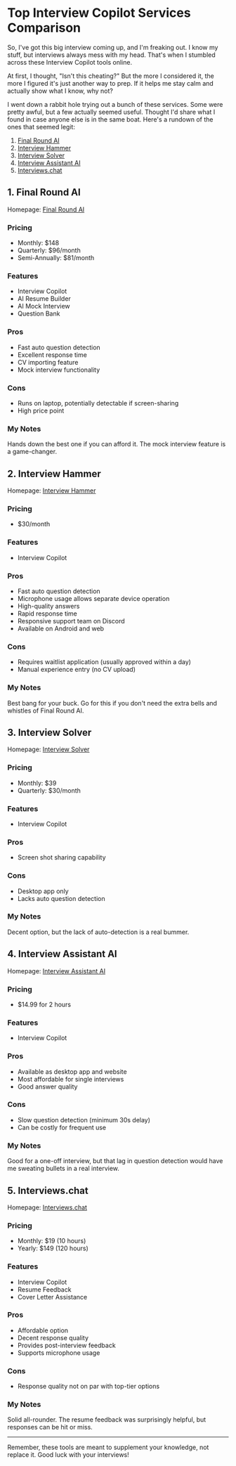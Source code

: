 # Top Interview Copilot Services Comparison

So, I've got this big interview coming up, and I'm freaking out. I know my stuff, but interviews always mess with my head. That's when I stumbled across these Interview Copilot tools online.

At first, I thought, "Isn't this cheating?" But the more I considered it, the more I figured it's just another way to prep. If it helps me stay calm and actually show what I know, why not?

I went down a rabbit hole trying out a bunch of these services. Some were pretty awful, but a few actually seemed useful. Thought I'd share what I found in case anyone else is in the same boat. Here's a rundown of the ones that seemed legit:

1. [Final Round AI](#1-final-round-ai)
2. [Interview Hammer](#2-interview-hammer)
3. [Interview Solver](#3-interview-solver)
4. [Interview Assistant AI](#4-interview-assistant-ai)
5. [Interviews.chat](#5-interviewschat)

## 1. Final Round AI

Homepage: [Final Round AI](https://www.finalroundai.com/)

### Pricing
- Monthly: $148
- Quarterly: $96/month
- Semi-Annually: $81/month

### Features
- Interview Copilot
- AI Resume Builder
- AI Mock Interview
- Question Bank

### Pros
- Fast auto question detection
- Excellent response time
- CV importing feature
- Mock interview functionality

### Cons
- Runs on laptop, potentially detectable if screen-sharing
- High price point

### My Notes
Hands down the best one if you can afford it. The mock interview feature is a game-changer.

## 2. Interview Hammer

Homepage: [Interview Hammer](https://interviewhammer.com/)

### Pricing
- $30/month

### Features
- Interview Copilot

### Pros
- Fast auto question detection
- Microphone usage allows separate device operation
- High-quality answers
- Rapid response time
- Responsive support team on Discord
- Available on Android and web

### Cons
- Requires waitlist application (usually approved within a day)
- Manual experience entry (no CV upload)

### My Notes
Best bang for your buck. Go for this if you don't need the extra bells and whistles of Final Round AI.

## 3. Interview Solver

Homepage: [Interview Solver](https://interviewsolver.com/)

### Pricing
- Monthly: $39
- Quarterly: $30/month

### Features
- Interview Copilot

### Pros
- Screen shot sharing capability

### Cons
- Desktop app only
- Lacks auto question detection

### My Notes
Decent option, but the lack of auto-detection is a real bummer.

## 4. Interview Assistant AI

Homepage: [Interview Assistant AI](https://interview-assistant-ai.com/)

### Pricing
- $14.99 for 2 hours

### Features
- Interview Copilot

### Pros
- Available as desktop app and website
- Most affordable for single interviews
- Good answer quality

### Cons
- Slow question detection (minimum 30s delay)
- Can be costly for frequent use

### My Notes
Good for a one-off interview, but that lag in question detection would have me sweating bullets in a real interview.

## 5. Interviews.chat

Homepage: [Interviews.chat](https://www.interviews.chat/)

### Pricing
- Monthly: $19 (10 hours)
- Yearly: $149 (120 hours)

### Features
- Interview Copilot
- Resume Feedback
- Cover Letter Assistance

### Pros
- Affordable option
- Decent response quality
- Provides post-interview feedback
- Supports microphone usage

### Cons
- Response quality not on par with top-tier options

### My Notes
Solid all-rounder. The resume feedback was surprisingly helpful, but responses can be hit or miss.

---

Remember, these tools are meant to supplement your knowledge, not replace it. Good luck with your interviews!
